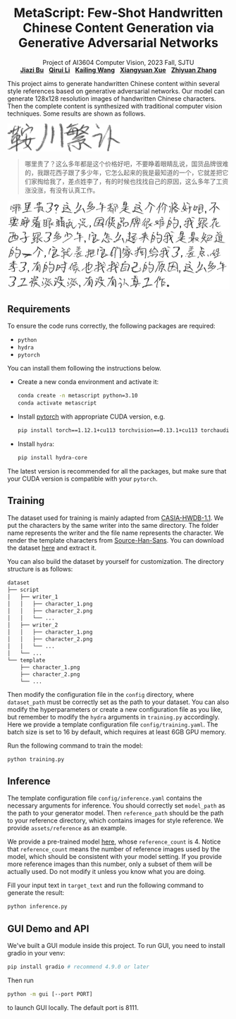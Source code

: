 <h1 align="center">
MetaScript: Few-Shot Handwritten Chinese Content Generation via Generative Adversarial Networks
</h1>
<p align="center">
    Project of AI3604 Computer Vision, 2023 Fall, SJTU
    <br />
    <a href="https://github.com/Bujiazi"><strong>Jiazi Bu</strong></a>
    &nbsp;
    <a href="https://github.com/IApple233"><strong>Qirui Li</strong></a>
    &nbsp;
    <a href="https://github.com/Loping151"><strong>Kailing Wang</strong></a>
    &nbsp;
    <a href="https://github.com/xxyQwQ"><strong>Xiangyuan Xue</strong></a>
    &nbsp;
    <a href="https://github.com/wdask"><strong>Zhiyuan Zhang</strong></a>
    <br />
</p>

This project aims to generate handwritten Chinese content within several style references based on generative adversarial networks. Our model can generate 128x128 resolution images of handwritten Chinese characters. Then the complete content is synthesized with traditional computer vision techniques. Some results are shown as follows.

![reference](assets/sample/reference.png)

> 哪里贵了？这么多年都是这个价格好吧，不要睁着眼睛乱说，国货品牌很难的，我跟花西子跟了多少年，它怎么起来的我是最知道的一个，它就差把它们家掏给我了，差点姓李了，有的时候也找找自己的原因，这么多年了工资涨没涨，有没有认真工作。

![result](assets/sample/result.png)

## Requirements

To ensure the code runs correctly, the following packages are required:

* `python`
* `hydra`
* `pytorch`

You can install them following the instructions below.

* Create a new conda environment and activate it:
  
    ```bash
    conda create -n metascript python=3.10
    conda activate metascript
    ```

* Install [pytorch](https://pytorch.org/get-started/previous-versions/) with appropriate CUDA version, e.g.
  
    ```bash
    pip install torch==1.12.1+cu113 torchvision==0.13.1+cu113 torchaudio==0.12.1 --extra-index-url https://download.pytorch.org/whl/cu113
    ```

* Install `hydra`:
  
    ```bash
    pip install hydra-core
    ```

The latest version is recommended for all the packages, but make sure that your CUDA version is compatible with your `pytorch`.

## Training

The dataset used for training is mainly adapted from [CASIA-HWDB-1.1](http://www.nlpr.ia.ac.cn/databases/handwriting/Offline_database.html). We put the characters by the same writer into the same directory. The folder name represents the writer and the file name represents the character. We render the template characters from [Source-Han-Sans](https://github.com/adobe-fonts/source-han-sans). You can download the dataset [here](https://pan.baidu.com/s/11T8jgBQUh8f0-H5FbuO84w?pwd=1024) and extract it.

You can also build the dataset by yourself for customization. The directory structure is as follows:

```
dataset
├── script
│   ├── writer_1
│   │   ├── character_1.png
│   │   ├── character_2.png
│   │   └── ...
│   ├── writer_2
│   │   ├── character_1.png
│   │   ├── character_2.png
│   │   └── ...
│   └── ...
└── template
    ├── character_1.png
    ├── character_2.png
    └── ...
```

Then modify the configuration file in the `config` directory, where `dataset_path` must be correctly set as the path to your dataset. You can also modify the hyperparameters or create a new configuration file as you like, but remember to modify the `hydra` arguments in `training.py` accordingly. Here we provide a template configuration file `config/training.yaml`. The batch size is set to 16 by default, which requires at least 6GB GPU memory.

Run the following command to train the model:

```bash
python training.py
```

## Inference

The template configuration file `config/inference.yaml` contains the necessary arguments for inference. You should correctly set `model_path` as the path to your generator model. Then `reference_path` should be the path to your reference directory, which contains images for style reference. We provide `assets/reference` as an example.

We provide a pre-trained model [here](https://pan.baidu.com/s/1oSAKu_DHIN2pIvJoilsrQw?pwd=1024), whose `reference_count` is 4. Notice that `reference_count` means the number of reference images used by the model, which should be consistent with your model setting. If you provide more reference images than this number, only a subset of them will be actually used. Do not modify it unless you know what you are doing.

Fill your input text in `target_text` and run the following command to generate the result:

```bash
python inference.py
```

## GUI Demo and API

We've built a GUI module inside this project. To run GUI, you need to install gradio in your venv:

```bash
pip install gradio # recommend 4.9.0 or later
```

Then run
```bash
python -m gui [--port PORT]
```
to launch GUI locally. The default port is 8111.
